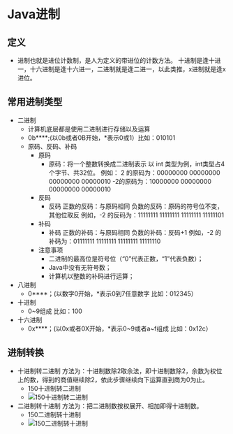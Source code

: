 # Java进制

## 定义

- 进制也就是进位计数制，是人为定义的带进位的计数方法。
  十进制是逢十进一，十六进制是逢十六进一，二进制就是逢二进一，以此类推，x进制就是逢x进位。

## 常用进制类型

- 二进制
  - 计算机底层都是使用二进制进行存储以及运算
  - 0b****;(以0b或者0B开始，*表示0或1）比如：010101
  - 原码、反码、补码
    - 原码
      - 原码：将一个整数转换成二进制表示
        以 int 类型为例，int类型占4个字节、共32位。
        例如：
        2 的原码为：00000000 00000000 00000000 00000010
        -2的原码为：10000000 00000000 00000000 00000010
    - 反码
      - 反码
        正数的反码：与原码相同
        负数的反码：原码的符号位不变，其他位取反
        例如，-2 的反码为：11111111 11111111 11111111 11111101
    - 补码
      - 补码
        正数的补码：与原码相同
        负数的补码：反码+1
        例如，-2 的补码为：01111111 11111111 11111111 11111110
    - 注意事项
      - 二进制的最高位是符号位（“0”代表正数，“1”代表负数）；
      - Java中没有无符号数；
      - 计算机以整数的补码进行运算；
- 八进制
  - 0****；(以数字0开始，*表示0到7任意数字 比如：012345） 
- 十进制
  - 0~9组成 比如：100
- 十六进制
  - 0x****；(以0x或者0X开始，*表示0\~9或者a\~f组成 比如：0x12c）

## 进制转换

- 十进制转二进制
  方法为：十进制数除2取余法，即十进制数除2，余数为权位上的数，得到的商值继续除2，依此步骤继续向下运算直到商为0为止。
  - 150十进制转二进制
  - ![150十进制转二进制](https://imgconvert.csdnimg.cn/aHR0cHM6Ly9yYXcuZ2l0aHVidXNlcmNvbnRlbnQuY29tL0pvdXJXb24vaW1hZ2UvbWFzdGVyL0phdmElRTUlOUYlQkElRTclQTElODAlRTglQUYlQUQlRTYlQjMlOTUvMTUwJUU1JThEJTgxJUU4JUJGJTlCJUU1JTg4JUI2JUU4JUJEJUFDJUU0JUJBJThDJUU4JUJGJTlCJUU1JTg4JUI2LnBuZw)
- 二进制转十进制
  方法为：把二进制数按权展开、相加即得十进制数。
  - 150二进制转十进制
  - ![150二进制转十进制](https://imgconvert.csdnimg.cn/aHR0cHM6Ly9yYXcuZ2l0aHVidXNlcmNvbnRlbnQuY29tL0pvdXJXb24vaW1hZ2UvbWFzdGVyL0phdmElRTUlOUYlQkElRTclQTElODAlRTglQUYlQUQlRTYlQjMlOTUvMTUwJUU0JUJBJThDJUU4JUJGJTlCJUU1JTg4JUI2JUU4JUJEJUFDJUU1JThEJTgxJUU4JUJGJTlCJUU1JTg4JUI2LnBuZw)


